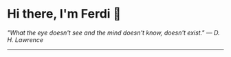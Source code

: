 <h1>Hi there, I'm Ferdi 👋</h1>

<p><em>
  "What the eye doesn't see and the mind doesn't know, doesn't exist." — D. H. Lawrence
</em></p>

---
